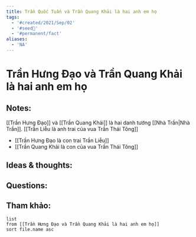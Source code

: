 ```yaml
---
title: Trần Quốc Tuấn và Trần Quang Khải là hai anh em họ
tags:
  - '#created/2021/Sep/02'
  - '#seed🥜'
  - '#permanent/fact'
aliases:
  - 'NA'
---
```

# Trần Hưng Đạo và Trần Quang Khải là hai anh em họ

## Notes:
[[Trần Hưng Đạo]] và [[Trần Quang Khải]] là hai danh tướng [[Nhà Trần|Nhà Trần]]. [[Trần Liễu là anh trai của vua Trần Thái Tông]]
- [[Trần Hưng Đạo là con trai Trần Liễu]]
- [[Trần Quang Khải là con của vua Trần Thái Tông]]


## Ideas & thoughts:

## Questions:


## Tham khảo:
```dataview
list
from [[Trần Hưng Đạo và Trần Quang Khải là hai anh em họ]]
sort file.name asc
```